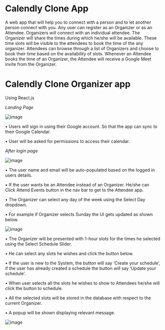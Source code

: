 # Calendly Clone App
A web app that will help you to connect with a person and to let another person connect with you.
Any user can register as an Organizer or as an Attendee.
Organizers will connect with an individual attendee. The Organizer will share the times during which he/she will be available. These time slots will be visible to the attendees to book the time of the any organizer.
Attendees can browse through a list of Organizers and choose to book their time based on the availability of slots.
Whenever an Attendee books the time of an Organizer, the Attendee will receive a Google Meet invite from the Organizer.

# Calendly Clone Organizer app

Using React.js

_Landing Page_

![image](https://github.com/abhimessi16/calendly-clone-organizer-app/assets/91337858/281c8602-674a-42a2-bb01-fb771045d327)

•	Users will sign in using their Google account. So that the app can sync to their Google Calendar.

•	User will be asked for permissions to access their calendar. 


_After login page_

![image](https://github.com/abhimessi16/calendly-clone-organizer-app/assets/91337858/dc2b4bf6-6fb4-4b80-9026-aa8b58d8aa26)

•	The user name and email will be auto-populated based on the logged in users details.

•	If the user wants be an Attendee instead of an Organizer. He/she can Click Attend Events button in the nav bar to get to the Attendee app.

•	The Organizer can select any day of the week using the Select Day dropdown.

•	For example if Organizer selects Sunday the UI gets updated as shown below.



![image](https://github.com/abhimessi16/calendly-clone-organizer-app/assets/91337858/fbfbd827-2f93-4136-b9d3-4bf19cf59cd7)

•	The Organizer will be presented with 1-hour slots for the times he selected using the Select Schedule Slider.

•	He can select any slots he wishes and click the button below.

•	If the user is new to the System, the button will say ‘Create your schedule’, if the user has already created a schedule the button will say ‘Update your schedule’.

•	When user selects all the slots he wishes to show to Attendees he/she will click the button to schedule.

•	All the selected slots will be stored in the database with respect to the current Organizer.

•	A popup will be shown displaying relevant message.


![image](https://github.com/abhimessi16/calendly-clone-organizer-app/assets/91337858/eaa0839a-6ff4-448e-bcb3-d5c182134498)






